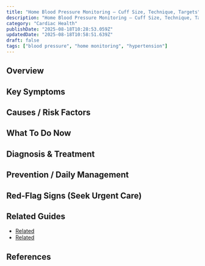 ```yaml
---
title: "Home Blood Pressure Monitoring — Cuff Size, Technique, Targets"
description: "Home Blood Pressure Monitoring — Cuff Size, Technique, Targets — practical, plain-language guidance."
category: "Cardiac Health"
publishDate: "2025-08-18T10:28:53.059Z"
updatedDate: "2025-08-18T10:58:51.639Z"
draft: false
tags: ["blood pressure", "home monitoring", "hypertension"]
---
```


## Overview

## Key Symptoms

## Causes / Risk Factors

## What To Do Now

## Diagnosis & Treatment

## Prevention / Daily Management

## Red-Flag Signs (Seek Urgent Care)

## Related Guides
- [Related](/guides/when-to-seek-emergency-help-for-chest-pain/)
- [Related](/guides/common-heart-medications-and-their-side-effects/)

## References
